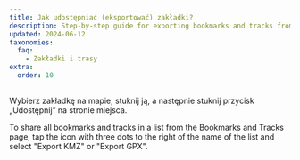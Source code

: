 ```yaml
---
title: Jak udostępniać (eksportować) zakładki?
description: Step-by-step guide for exporting bookmarks and tracks from Organic Maps to other applications and sharing with  contacts
updated: 2024-06-12
taxonomies:
  faq:
    - Zakładki i trasy
extra:
  order: 10
---
```


Wybierz zakładkę na mapie, stuknij ją, a następnie stuknij przycisk „Udostępnij” na stronie miejsca.

To share all bookmarks and tracks in a list from the Bookmarks and Tracks page, tap the icon with three dots to the right of the name of the list and select "Export KMZ" or "Export GPX".
